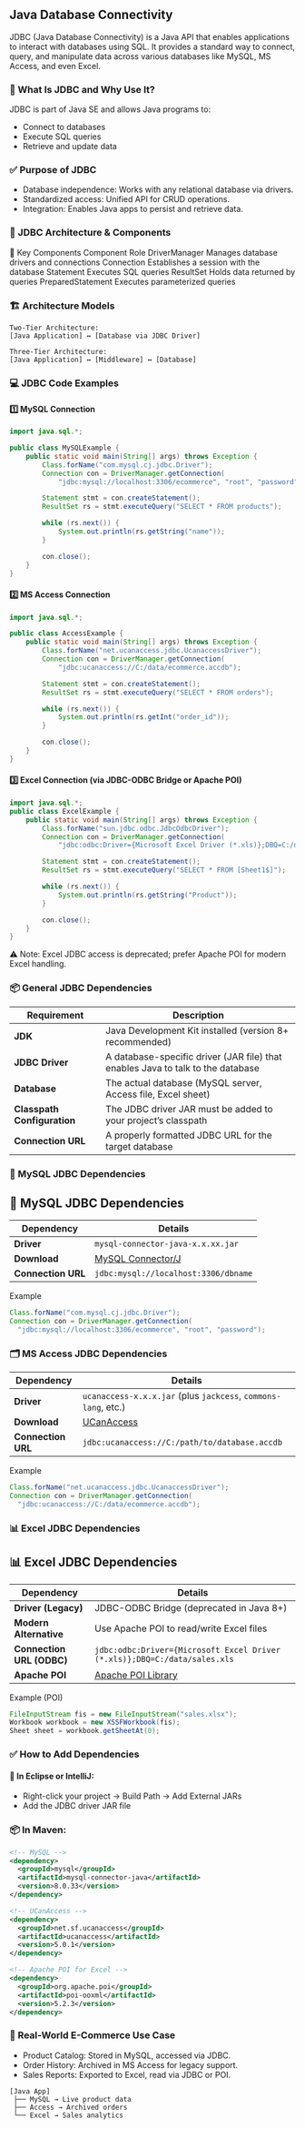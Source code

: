 ## Java Database Connectivity
JDBC (Java Database Connectivity) is a Java API that enables applications to interact with databases using SQL. It provides a standard way to connect, query, and manipulate data across various databases like MySQL, MS Access, and even Excel.

### 🧠 What Is JDBC and Why Use It?
JDBC is part of Java SE and allows Java programs to:
- Connect to databases
- Execute SQL queries
- Retrieve and update data

### ✅ Purpose of JDBC
- Database independence: Works with any relational database via drivers.
- Standardized access: Unified API for CRUD operations.
- Integration: Enables Java apps to persist and retrieve data.

### 🧩 JDBC Architecture & Components
🔧 Key Components
Component	Role
DriverManager	Manages database drivers and connections
Connection	Establishes a session with the database
Statement	Executes SQL queries
ResultSet	Holds data returned by queries
PreparedStatement	Executes parameterized queries
### 🏗️ Architecture Models
```plaintext
Two-Tier Architecture:
[Java Application] ↔ [Database via JDBC Driver]

Three-Tier Architecture:
[Java Application] ↔ [Middleware] ↔ [Database]
```
### 💻 JDBC Code Examples
#### 1️⃣ MySQL Connection
```java
import java.sql.*;

public class MySQLExample {
    public static void main(String[] args) throws Exception {
        Class.forName("com.mysql.cj.jdbc.Driver");
        Connection con = DriverManager.getConnection(
            "jdbc:mysql://localhost:3306/ecommerce", "root", "password");

        Statement stmt = con.createStatement();
        ResultSet rs = stmt.executeQuery("SELECT * FROM products");

        while (rs.next()) {
            System.out.println(rs.getString("name"));
        }

        con.close();
    }
}
```
#### 2️⃣ MS Access Connection
```java
import java.sql.*;

public class AccessExample {
    public static void main(String[] args) throws Exception {
        Class.forName("net.ucanaccess.jdbc.UcanaccessDriver");
        Connection con = DriverManager.getConnection(
            "jdbc:ucanaccess://C:/data/ecommerce.accdb");

        Statement stmt = con.createStatement();
        ResultSet rs = stmt.executeQuery("SELECT * FROM orders");

        while (rs.next()) {
            System.out.println(rs.getInt("order_id"));
        }

        con.close();
    }
}
```
#### 3️⃣ Excel Connection (via JDBC-ODBC Bridge or Apache POI)
```java
import java.sql.*;
public class ExcelExample {
    public static void main(String[] args) throws Exception {
        Class.forName("sun.jdbc.odbc.JdbcOdbcDriver");
        Connection con = DriverManager.getConnection(
            "jdbc:odbc:Driver={Microsoft Excel Driver (*.xls)};DBQ=C:/data/sales.xls");

        Statement stmt = con.createStatement();
        ResultSet rs = stmt.executeQuery("SELECT * FROM [Sheet1$]");

        while (rs.next()) {
            System.out.println(rs.getString("Product"));
        }

        con.close();
    }
}
```
⚠️ Note: Excel JDBC access is deprecated; prefer Apache POI for modern Excel handling.

### 📦 General JDBC Dependencies
| **Requirement**           | **Description**                                                                 |
|---------------------------|----------------------------------------------------------------------------------|
| **JDK**                   | Java Development Kit installed (version 8+ recommended)                         |
| **JDBC Driver**           | A database-specific driver (JAR file) that enables Java to talk to the database |
| **Database**              | The actual database (MySQL server, Access file, Excel sheet)                    |
| **Classpath Configuration** | The JDBC driver JAR must be added to your project’s classpath                  |
| **Connection URL**        | A properly formatted JDBC URL for the target database        
### 🐬 MySQL JDBC Dependencies
## 🐬 MySQL JDBC Dependencies

| **Dependency**     | **Details**                                      |
|--------------------|--------------------------------------------------|
| **Driver**         | `mysql-connector-java-x.x.xx.jar`                |
| **Download**       | [MySQL Connector/J](https://dev.mysql.com/downloads/connector/j/) |
| **Connection URL** | `jdbc:mysql://localhost:3306/dbname`             |
Example
```java
Class.forName("com.mysql.cj.jdbc.Driver");
Connection con = DriverManager.getConnection(
  "jdbc:mysql://localhost:3306/ecommerce", "root", "password");
```
### 🗂️ MS Access JDBC Dependencies
| **Dependency**     | **Details**                                                                 |
|--------------------|------------------------------------------------------------------------------|
| **Driver**         | `ucanaccess-x.x.x.jar` (plus `jackcess`, `commons-lang`, etc.)               |
| **Download**       | [UCanAccess](http://ucanaccess.sourceforge.net/site.html)                   |
| **Connection URL** | `jdbc:ucanaccess://C:/path/to/database.accdb`                               |
Example
```java
Class.forName("net.ucanaccess.jdbc.UcanaccessDriver");
Connection con = DriverManager.getConnection(
  "jdbc:ucanaccess://C:/data/ecommerce.accdb");
```
### 📊 Excel JDBC Dependencies
## 📊 Excel JDBC Dependencies

| **Dependency**           | **Details**                                                                 |
|--------------------------|------------------------------------------------------------------------------|
| **Driver (Legacy)**      | JDBC-ODBC Bridge (deprecated in Java 8+)                                     |
| **Modern Alternative**   | Use Apache POI to read/write Excel files                                     |
| **Connection URL (ODBC)**| `jdbc:odbc:Driver={Microsoft Excel Driver (*.xls)};DBQ=C:/data/sales.xls`    |
| **Apache POI**           | [Apache POI Library](https://poi.apache.org/)                                |
Example (POI)
```java
FileInputStream fis = new FileInputStream("sales.xlsx");
Workbook workbook = new XSSFWorkbook(fis);
Sheet sheet = workbook.getSheetAt(0);
```
### ✅ How to Add Dependencies
#### 🔧 In Eclipse or IntelliJ:
- Right-click your project → Build Path → Add External JARs
- Add the JDBC driver JAR file

### 📦 In Maven:
```xml
<!-- MySQL -->
<dependency>
  <groupId>mysql</groupId>
  <artifactId>mysql-connector-java</artifactId>
  <version>8.0.33</version>
</dependency>

<!-- UCanAccess -->
<dependency>
  <groupId>net.sf.ucanaccess</groupId>
  <artifactId>ucanaccess</artifactId>
  <version>5.0.1</version>
</dependency>

<!-- Apache POI for Excel -->
<dependency>
  <groupId>org.apache.poi</groupId>
  <artifactId>poi-ooxml</artifactId>
  <version>5.2.3</version>
</dependency>
```
### 🛒 Real-World E-Commerce Use Case
- Product Catalog: Stored in MySQL, accessed via JDBC.
- Order History: Archived in MS Access for legacy support.
- Sales Reports: Exported to Excel, read via JDBC or POI.

```plaintext
[Java App]
 ├── MySQL → Live product data
 ├── Access → Archived orders
 └── Excel → Sales analytics
```